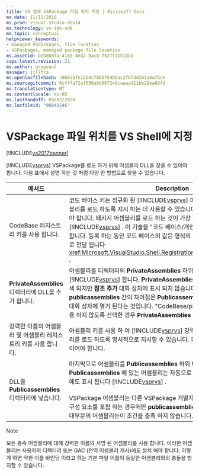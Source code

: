 ```yaml
---
title: VS 셸에 VSPackage 파일 위치 지정 | Microsoft Docs
ms.date: 11/15/2016
ms.prod: visual-studio-dev14
ms.technology: vs-ide-sdk
ms.topic: conceptual
helpviewer_keywords:
- managed VSPackages, file location
- VSPackages, managed package file location
ms.assetid: beb8607a-4183-4ed2-9ac8-7527f11513b1
caps.latest.revision: 21
ms.author: gregvanl
manager: jillfra
ms.openlocfilehash: c0662bfe22b4c78bb754bbac2fbfdd281a4a7bce
ms.sourcegitcommit: 6cfffa72af599a9d667249caaaa411bb28ea69fd
ms.translationtype: MT
ms.contentlocale: ko-KR
ms.lasthandoff: 09/02/2020
ms.locfileid: "90843246"
---
```

# <a name="specifying-vspackage-file-location-to-the-vs-shell"></a>VSPackage 파일 위치를 VS Shell에 지정
[!INCLUDE[vs2017banner](../../includes/vs2017banner.md)]

[!INCLUDE[vsprvs](../../includes/vsprvs-md.md)] VSPackage를 로드 하기 위해 어셈블리 DLL을 찾을 수 있어야 합니다. 다음 표에서 설명 하는 것 처럼 다양 한 방법으로 찾을 수 있습니다.  
  
|메서드|Description|  
|------------|-----------------|  
|CodeBase 레지스트리 키를 사용 합니다.|코드 베이스 키는 정규화 된 [!INCLUDE[vsprvs](../../includes/vsprvs-md.md)] 파일 경로에서 VSPackage 어셈블리를 로드 하도록 지시 하는 데 사용할 수 있습니다. 키의 값은 DLL의 파일 경로 여야 합니다. 패키지 어셈블리를 로드 하는 것이 가장 좋은 방법입니다 [!INCLUDE[vsprvs](../../includes/vsprvs-md.md)] . 이 기술을 "코드 베이스/개인 설치 디렉터리 기법"이 라고도 합니다. 등록 하는 동안 코드 베이스의 값은 형식의 인스턴스를 통해 등록 특성 클래스로 전달 됩니다 <xref:Microsoft.VisualStudio.Shell.RegistrationAttribute.RegistrationContext> .|  
|**PrivateAssemblies** 디렉터리에 DLL을 추가 합니다.|어셈블리를 디렉터리의 **PrivateAssemblies** 하위 디렉터리에 저장 [!INCLUDE[vsprvs](../../includes/vsprvs-md.md)] 합니다. **PrivateAssemblies** 에 있는 어셈블리는 자동으로 검색 되지만 **참조 추가** 대화 상자에 표시 되지 않습니다. **PrivateAssemblies** 와 **publicassemblies** 간의 차이점은 **Publicassemblies** 의 어셈블리가 **참조 추가** 대화 상자에 열거 된다는 것입니다. "CodeBase/private 설치 디렉터리" 기술을 사용 하지 않도록 선택한 경우 **PrivateAssemblies** 디렉터리에를 설치 해야 합니다.|  
|강력한 이름의 어셈블리 및 어셈블리 레지스트리 키를 사용 합니다.|어셈블리 키를 사용 하 여 [!INCLUDE[vsprvs](../../includes/vsprvs-md.md)] 강력한 이름의 VSPackage 어셈블리를 로드 하도록 명시적으로 지시할 수 있습니다. 키의 값은 어셈블리의 강력한 이름 이어야 합니다.|  
|DLL을 **Publicassemblies** 디렉터리에 넣습니다.|마지막으로 어셈블리를 **Publicassemblies** 하위 디렉터리에 배치할 수도 있습니다. **Publicassemblies** 에 있는 어셈블리는 자동으로 검색 되 고의 **참조 추가** 대화 상자에도 표시 됩니다 [!INCLUDE[vsprvs](../../includes/vsprvs-md.md)] .<br /><br /> VSPackage 어셈블리는 다른 VSPackage 개발자가 다시 사용 하기 위해 관리 되는 구성 요소를 포함 하는 경우에만 **publicassemblies** 디렉터리에 배치 해야 합니다. 대부분의 어셈블리는이 조건을 충족 하지 않습니다.|  
  
> [!NOTE]
> 모든 종속 어셈블리에 대해 강력한 이름의 서명 된 어셈블리를 사용 합니다. 이러한 어셈블리는 사용자의 디렉터리 또는 GAC (전역 어셈블리 캐시)에도 설치 해야 합니다. 이렇게 하면 약한 이름 바인딩 이라고 하는 기본 파일 이름이 동일한 어셈블리와의 충돌을 방지할 수 있습니다.
